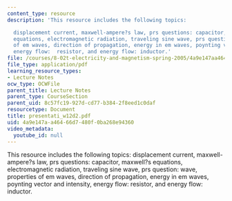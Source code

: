 ```yaml
---
content_type: resource
description: 'This resource includes the following topics:

  displacement current, maxwell-ampere?s law, prs questions: capacitor, maxwell?s
  equations, electromagnetic radiation, traveling sine wave, prs question: wave, properties
  of em waves, direction of propagation, energy in em waves, poynting vector and intensity,
  energy flow:  resistor, and energy flow: inductor.'
file: /courses/8-02t-electricity-and-magnetism-spring-2005/4a9e147aa46466d7480f0ba268e94360_presentati_w12d2.pdf
file_type: application/pdf
learning_resource_types:
- Lecture Notes
ocw_type: OCWFile
parent_title: Lecture Notes
parent_type: CourseSection
parent_uid: 8c57fc19-927d-cd77-b384-2f8eed1c0daf
resourcetype: Document
title: presentati_w12d2.pdf
uid: 4a9e147a-a464-66d7-480f-0ba268e94360
video_metadata:
  youtube_id: null
---
```

This resource includes the following topics:
displacement current, maxwell-ampere?s law, prs questions: capacitor, maxwell?s equations, electromagnetic radiation, traveling sine wave, prs question: wave, properties of em waves, direction of propagation, energy in em waves, poynting vector and intensity, energy flow:  resistor, and energy flow: inductor.

